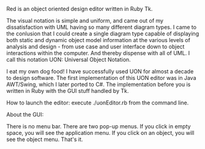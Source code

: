 Red is an object oriented design editor written in Ruby Tk.

The visual notation is simple and uniform, and came out of my dissatisfaction with UML having so many different diagram types.  I came to the conlusion that I could create a single diagram type capable of displaying both static and dynamic object model information at the various levels of analysis and design - from use case and user interface down to object interactions within the computer.  And thereby dispense with all of UML.  I call this notation UON:  Universal Object Notation.

I eat my own dog food!  I have successfully used UON for almost a decade to design software.  The first implementation of this UON editor was in Java AWT/Swing, which I later ported to C#.  The implementation before you is written in Ruby with the GUI stuff handled by Tk.

How to launch the editor: execute ./uonEditor.rb from the command line.

About the GUI:

There is no menu bar.  There are two pop-up menus.  If you click in empty space, you will see the application menu. If you click on an object, you will see the object menu.  That's it.
